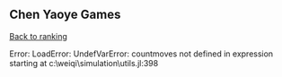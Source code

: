 ## Chen Yaoye Games

[Back to ranking](../../index.md)




Error: LoadError: UndefVarError: countmoves not defined
in expression starting at c:\weiqi\simulation\utils.jl:398




